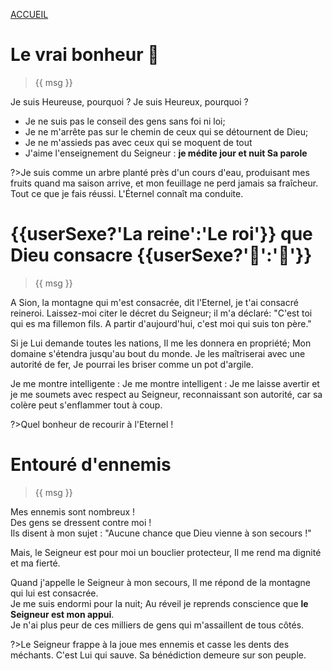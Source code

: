 <script>
  new Vue({
    el: '#data',
    data: { msg: message, sexeFm: userSexe, name: name }
  })
</script>
<div id="data">

 [ACCUEIL]()
  
<!-- # Des Psaumes, pour {{name}} {{userSexe?'👸':'🤴'}} -->

# Le vrai bonheur 🐬

> {{ msg }}

<span v-if="sexeFm">Je suis Heureuse, pourquoi ?</span>
<span v-else="sexeFm">Je suis Heureux, pourquoi ?</span>

* Je ne suis pas le conseil des gens sans foi ni loi;
* Je ne m'arrête pas sur le chemin de ceux qui se détournent de Dieu;
* Je ne m'assieds pas avec ceux qui se moquent de tout
* J'aime l'enseignement du Seigneur :  <b> je médite jour et nuit Sa parole</b>

?>Je suis comme un arbre planté près d'un cours d'eau, produisant mes fruits quand ma saison arrive, et mon feuillage ne perd jamais sa fraîcheur. Tout ce que je fais réussi. L'Éternel connaît ma conduite.

# {{userSexe?'La reine':'Le roi'}} que Dieu consacre {{userSexe?'👸':'🤴'}}

> {{ msg }}

A Sion, la montagne qui m'est consacrée, dit l'Eternel, je t'ai consacré <span v-if="sexeFm">reine</span><span v-else="sexeFm">roi</span>.
Laissez-moi citer le décret du Seigneur; il m'a déclaré: 
"C'est toi qui es <span v-if="sexeFm">ma fille</span><span v-else="sexeFm">mon fils</span>. A partir d'aujourd'hui, c'est moi qui suis ton père."

Si je Lui demande toutes les nations,
Il me les donnera en propriété;
Mon domaine s'étendra jusqu'au bout du monde.
Je les maîtriserai avec une autorité de fer,
Je pourrai les briser comme un pot d'argile.

<span v-if="sexeFm">Je me montre intelligente :</span>
<span v-else="sexeFm">Je me montre intelligent :</span>
Je me laisse avertir et je me soumets avec respect au Seigneur, reconnaissant son autorité, car sa colère peut s'enflammer tout à coup.

?>Quel bonheur de recourir à l'Eternel !

# Entouré d'ennemis

> {{ msg }}

Mes ennemis sont nombreux ! <br/>
Des gens se dressent contre moi ! <br/>
Ils disent à mon sujet : "Aucune chance que Dieu vienne à son secours !"

Mais, le Seigneur est pour moi un bouclier protecteur,
Il me rend ma dignité et ma fierté.

Quand j'appelle le Seigneur à mon secours,
Il me répond de la montagne qui lui est consacrée. <br/>
Je me suis endormi pour la nuit;
Au réveil je reprends conscience que <b>le Seigneur est mon appui</b>.<br/>
Je n'ai plus peur de ces milliers de gens qui m'assaillent de tous côtés.

?>Le Seigneur frappe à la joue mes ennemis et casse les dents des méchants.
C'est Lui qui sauve. Sa bénédiction demeure sur son peuple.
